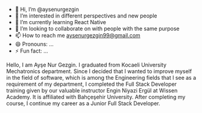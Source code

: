 - 👋 Hi, I’m @aysenurgezgin
- 👀 I’m interested in different perspectives and new people
- 🌱 I’m currently learning React Native
- 💞️ I’m looking to collaborate on with people with the same purpose
- 📫 How to reach me aysenurgezgin99@gmail.com
- 😄 Pronouns: ...
- ⚡ Fun fact: ...

Hello, I am Ayşe Nur Gezgin.
I graduated from Kocaeli University Mechatronics department. Since I decided that I wanted to improve myself in the field of software, which is among the Engineering fields that I see as a requirement of my department, I completed the Full Stack Developer training given by our valuable instructor Engin Niyazi Ergül at Wissen Academy. It is affiliated with Bahçeşehir University. After completing my course, I continue my career as a Junior Full Stack Developer.
